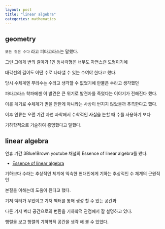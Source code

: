 ```yaml
---
layout: post
title: "linear algebra"
categories: mathematics
---
```


## geometry

`모든 것은 수다` 라고 피타고라스는 말했다.

그런 그에게 변의 길이가 1인 정사각형은 너무도 자연스런 도형이기에

대각선의 길이도 어떤 수로 나타낼 수 있는 수여야 한다고 했다.

당시 수체계엔 무리수는 수라고 생각할 수 없었기에 만물은 수라고 생각했던

파타고라스 학파에겐 이 발견은 큰 위기로 발견자를 죽였다는 이야기가 전해진다 했다.

이를 계기로 수체계가 믿을 만한게 아니라는 사상이 번지지 않았을까 추측한다고 했다.

이후 인류는 오랜 기간 자연 과학에서 수학적인 사실을 논할 때 수를 사용하기 보다 

기하학적으로 기술하여 증명했다고 말했다.  
  

## linear algebra  

연휴 기간 3Blue1Brown youtube 채널의 Essence of linear algebra를 봤다.

- [Essence of linear algebra](https://www.youtube.com/watch?v=fNk_zzaMoSs&list=PLZHQObOWTQDPD3MizzM2xVFitgF8hE_ab&index=2&ab_channel=3Blue1Brown)

기하보다 수라는 추상적인 체계에 익숙한 현대인에게 기하는 추상적인 수 체계의 근원적인

본질을 이해는데 도움이 된다고 했다.

기저 벡터가 무었이고 기저 벡터를 통해 생성 할 수 있는 공간과 

다른 기저 벡터 공간으로의 변환을 기하학적 관점에서 잘 설명하고 있다.

행렬을 보고 행렬의 기하학적 공간을 생각 해 볼 수 있었다.


















































